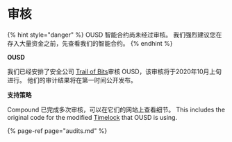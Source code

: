 # 审核

{% hint style="danger" %}
OUSD 智能合约尚未经过审核。 我们强烈建议您在存入大量资金之前，先查看我们的智能合约。
{% endhint %}

**OUSD**

我们已经安排了安全公司 [Trail of Bits](https://www.trailofbits.com/)审核 OUSD，该审核将于2020年10月上旬进行。 他们的审计结果将在第一时间公开发布。

**支持策略**

Compound 已完成多次审核，可以在它们的网站上查看细节。 This includes the original code for the modified [Timelock](../smart-contracts/api/timelock.md) that OUSD is using.

{% page-ref page="audits.md" %}





